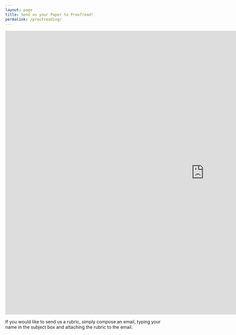 ```yaml
---
layout: page
title: Send us your Paper to Proofread!
permalink: /proofreading/
---
```

<html>
<body>
<iframe src="https://docs.google.com/forms/d/e/1FAIpQLSdyhgYA2_SyFjaleK2Tn6OMHl24wF2ja_EjgnNGjNVJ2Ewreg/viewform?embedded=true" width="1260" height="900" frameborder="0" marginheight="0" marginwidth="0">Loading...</iframe
 <br>
 <p>If you would like to send us a rubric, simply compose an email, typing your name in the subject box and attaching the rubric to the email.<p> 
</body>
</html>
